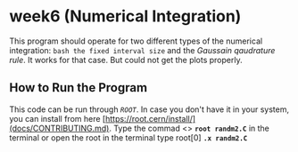 # week6 (Numerical Integration)
This program should operate for two different types of the numerical integration: ```bash the fixed interval size```  and the *Gaussain qaudrature rule*. It works for that case. But could not get the plots properly.  

## How to Run the Program
This code can be run through *`ROOT`*. In case you don't have it in your system, you can install from here [https://root.cern/install/](docs/CONTRIBUTING.md). 
Type the commad <> **`root randm2.C`** in the terminal or open the root in the terminal type root[0] **`.x randm2.C`**
